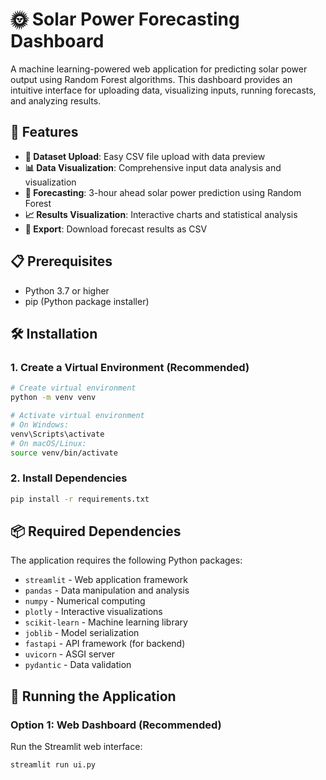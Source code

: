 # 🌞 Solar Power Forecasting Dashboard

A machine learning-powered web application for predicting solar power output using Random Forest algorithms. This dashboard provides an intuitive interface for uploading data, visualizing inputs, running forecasts, and analyzing results.

## 🚀 Features

- **📁 Dataset Upload**: Easy CSV file upload with data preview
- **📊 Data Visualization**: Comprehensive input data analysis and visualization
- **🔮 Forecasting**: 3-hour ahead solar power prediction using Random Forest
- **📈 Results Visualization**: Interactive charts and statistical analysis
- **💾 Export**: Download forecast results as CSV

## 📋 Prerequisites

- Python 3.7 or higher
- pip (Python package installer)

## 🛠️ Installation

### 1. Create a Virtual Environment (Recommended)

```bash
# Create virtual environment
python -m venv venv

# Activate virtual environment
# On Windows:
venv\Scripts\activate
# On macOS/Linux:
source venv/bin/activate
```

### 2. Install Dependencies

```bash
pip install -r requirements.txt
```

## 📦 Required Dependencies

The application requires the following Python packages:

- `streamlit` - Web application framework
- `pandas` - Data manipulation and analysis
- `numpy` - Numerical computing
- `plotly` - Interactive visualizations
- `scikit-learn` - Machine learning library
- `joblib` - Model serialization
- `fastapi` - API framework (for backend)
- `uvicorn` - ASGI server
- `pydantic` - Data validation

## 🚀 Running the Application

### Option 1: Web Dashboard (Recommended)

Run the Streamlit web interface:

```bash
streamlit run ui.py
```
